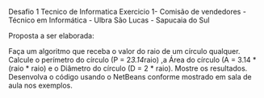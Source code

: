 Desafio 1 Tecnico de Informatica Exercicio 1- Comisão de vendedores - Técnico em Informática - Ulbra São Lucas - Sapucaia do Sul

Proposta a ser elaborada:

Faça um algoritmo que receba o valor do raio de um círculo qualquer. Calcule o
perímetro do círculo (P = 2*3.14*raio) ,a Área do círculo (A = 3.14 * (raio * raio) e
o Diâmetro do círculo (D = 2 * raio). Mostre os resultados. Desenvolva o código
usando o NetBeans conforme mostrado em sala de aula nos exemplos.
